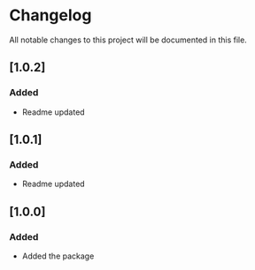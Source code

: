 # Changelog

All notable changes to this project will be documented in this file.

## [1.0.2]
### Added
- Readme updated

## [1.0.1]
### Added
- Readme updated

## [1.0.0]
### Added
- Added the package